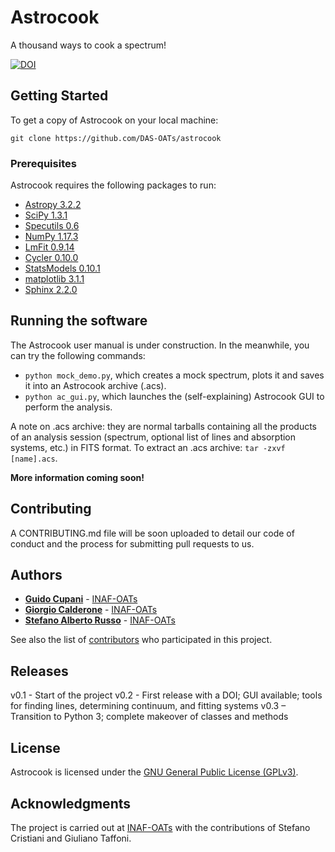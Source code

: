 # Astrocook

A thousand ways to cook a spectrum!

 [![DOI](https://zenodo.org/badge/78840469.svg)](https://zenodo.org/badge/latestdoi/78840469)

## Getting Started

To get a copy of Astrocook on your local machine:

```
git clone https://github.com/DAS-OATs/astrocook
```

### Prerequisites

Astrocook requires the following packages to run:

* [Astropy 3.2.2](http://www.astropy.org)
* [SciPy 1.3.1](https://www.scipy.org)
* [Specutils 0.6](http://specutils.readthedocs.io/en/latest/)
* [NumPy 1.17.3](http://www.numpy.org)
* [LmFit 0.9.14](https://lmfit.github.io/lmfit-py/)
* [Cycler 0.10.0](https://pypi.python.org/pypi/Cycler)
* [StatsModels 0.10.1](http://www.statsmodels.org/stable/index.html)
* [matplotlib 3.1.1](https://matplotlib.org)
* [Sphinx 2.2.0](http://www.sphinx-doc.org/en/master/)


## Running the software

The Astrocook user manual is under construction. In the meanwhile, you can try the following commands:

* ```python mock_demo.py```, which creates a mock spectrum, plots it and saves it into an Astrocook archive (.acs).
* ```python ac_gui.py```, which launches the (self-explaining) Astrocook GUI to perform the analysis.

A note on .acs archive: they are normal tarballs containing all the products of an analysis session (spectrum, optional list of lines and absorption systems, etc.) in FITS format. To extract an .acs archive: ```tar -zxvf [name].acs```.

**More information coming soon!**


## Contributing

A CONTRIBUTING.md file will be soon uploaded to detail our code of conduct and the process for submitting pull requests to us.

## Authors

* **[Guido Cupani](https://github.com/gcupani)** - [INAF-OATs](http://www.oats.inaf.it/index.php/en/)
* **[Giorgio Calderone](https://github.com/gcalderone)** - [INAF-OATs](http://www.oats.inaf.it/index.php/en/)
* **[Stefano Alberto Russo](https://github.com/sarusso)** - [INAF-OATs](http://www.oats.inaf.it/index.php/en/)

See also the list of [contributors](https://github.com/your/project/contributors) who participated in this project.

## Releases

v0.1 - Start of the project
v0.2 - First release with a DOI; GUI available; tools for finding lines, determining continuum, and fitting systems
v0.3 – Transition to Python 3; complete makeover of classes and methods

## License

Astrocook is licensed under the [GNU General Public License (GPLv3)](https://www.gnu.org/licenses/gpl-3.0.en.html).

## Acknowledgments

The project is carried out at [INAF-OATs](http://www.oats.inaf.it/index.php/en/) with the contributions of Stefano Cristiani and Giuliano Taffoni.
